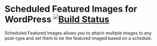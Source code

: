 Scheduled Featured Images for WordPress [![Build Status](https://travis-ci.org/ndigitals/nds-wp-scheduled-featured-images.svg?branch=master)](https://travis-ci.org/ndigitals/nds-wp-scheduled-featured-images)
================================

Scheduled Featured Images allows you to attach multiple images to any post-type and set them to be the featured imaged based on a schedule.
